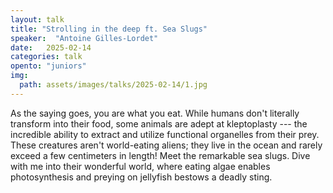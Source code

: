 ```yaml
---
layout: talk
title: "Strolling in the deep ft. Sea Slugs"
speaker:  "Antoine Gilles‐Lordet"
date:   2025-02-14
categories: talk
opento: "juniors"
img:
  path: assets/images/talks/2025-02-14/1.jpg
---
```

As the saying goes, you are what you eat. While humans don't literally transform into their food, some animals are adept at kleptoplasty --- the incredible ability to extract and utilize functional organelles from their prey. These creatures aren't world-eating aliens; they live in the ocean and rarely exceed a few centimeters in length! Meet the remarkable sea slugs.
Dive with me into their wonderful world, where eating algae enables photosynthesis and preying on jellyfish bestows a deadly sting.

